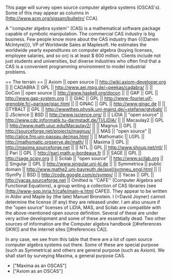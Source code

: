This page will survey open source computer algebra systems (OSCAS's). Some of this may appear as columns in [http://www.acm.org/sigsam/bulletin/ CCA].

A ''computer algebra system'' (CAS) is a mathematical software package capable of symbolic manipulation.  The commercial CAS industry is big business. Few people know more about the CAS industry than {{{Darren McIntyre}}}, VP of Worldwide Sales at Maplesoft. He estimates the worldwide yearly expenditures on computer algebra (buying licenses, employee salaries, and so on) is at least $ 600 million. Clients include not just students and universities, but diverse industries who often find that a CAS is a convenient programming environment to model industrial problems.

== The terrain ==
|| Axiom || open source || http://wiki.axiom-developer.org ||
|| CADABRA || GPL || http://www.aei.mpg.de/~peekas/cadabra/ ||
|| DoCon || open source || http://www.haskell.org/docon ||
|| GAP || GPL || http://www.gap-system.org ||
|| GIAC || GPL || http://www-fourier.ujf-grenoble.fr/~parisse/giac.html ||
|| GINAC || GPL ||  http://www.ginac.de ||
|| GTYBALT || GPL || http://wwwthep.physik.uni-mainz.de/~stefanw/gtybalt/ ||
|| JScience || BSD || http://www.jscience.org/ ||
|| LiDIA || "open source" || http://www.cdc.informatik.tu-darmstadt.de/TI/LiDIA/ ||
|| Macaulay2 ||  GPL ||  http://www.math.uiuc.edu/Macaulay2/ ||
|| Magnus ||   GPL ||   http://sourceforge.net/projects/magnus/ ||
|| MAS || "open source" || http://alice.fmi.uni-passau.de/mas.html ||
|| Mathomatic ||  LGPL || http://mathomatic.orgserve.de/math/ ||
|| Maxima ||   GPL || http://maxima.sourceforge.net ||
|| NTL ||  GPL || http://www.shoup.net/ntl/ ||
|| Pari || GPL || http://pari.math.u-bordeaux.fr ||
|| SAGE ||  GPL || http://sage.scipy.org ||
|| Scilab ||  "open source" || http://www.scilab.org ||
|| Singular ||  GPL || http://www.singular.uni-kl.de ||
|| Symmetrica ||  public domain || http://www.mathe2.uni-bayreuth.de/axel/symneu_engl.html ||
|| !SymPy || BSD || http://code.google.com/p/sympy/ ||
|| Yacas ||   GPL || http://yacas.sourceforge.net ||
Omitted is ''CAFE'' (Computer Algebra and Functional Equations),  a group writing a collection of CAS libraries  (see  [http://www-sop.inria.fr/cafe/main-e.html CAFE]). They appear to be written in Aldor and Maple by (the late) Manuel Bronstein. I (=David Joyner) cannot determine the license (if any)  they are released under. I am also unsure if the  "open source" licenses of LiDIA, MAS, and Scilab are compatible with the above-mentioned open source definition. Several of these are under very active development and some of these are essentially dead. Two other sources of information are the Computer algebra handbook [[#references GKW]] and the internet sites [[#references CA]].

In any case, we see from this table that there are a lot of  open source computer algebra systems out there. Some of these are special purpose (such as Symmetrica) and others are general purpose (such as Axiom). We shall start by surveying Maxima, a general purpose CAS.

 * ["Maxima as an OSCAS"]
 * ["Axiom as an OSCAS"]
